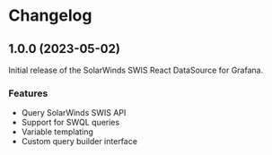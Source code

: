 # Changelog

## 1.0.0 (2023-05-02)

Initial release of the SolarWinds SWIS React DataSource for Grafana.

### Features
- Query SolarWinds SWIS API
- Support for SWQL queries
- Variable templating
- Custom query builder interface